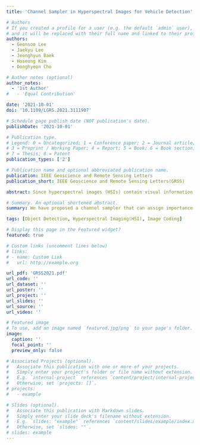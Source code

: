 ```yaml
---
title: 'Channel Sampler in Hyperspectral Images for Vehicle Detection'

# Authors
# If you created a profile for a user (e.g. the default `admin` user), write the username (folder name) here
# and it will be replaced with their full name and linked to their profile.
authors:
  - Geonsoo Lee
  - Jaekyu Lee
  - Jeonghyun Baek
  - Hoseong Kim
  - Donghyeon Cho

# Author notes (optional)
author_notes:
  - '1st Author'
#   - 'Equal Contribution'

date: '2021-10-01'
doi: '10.1109/LGRS.2021.3111907'

# Schedule page publish date (NOT publication's date).
publishDate: '2021-10-01'

# Publication type.
# Legend: 0 = Uncategorized; 1 = Conference paper; 2 = Journal article;
# 3 = Preprint / Working Paper; 4 = Report; 5 = Book; 6 = Book section;
# 7 = Thesis; 8 = Patent
publication_types: ['2']

# Publication name and optional abbreviated publication name.
publication: IEEE Geoscience and Remote Sensing Letters
publication_short: IEEE Geoscience and Remote Sensing Letters(GRSS)

abstract: Since hyperspectral images (HSIs) contain visual information of multiple wavelengths, invisible signals to human eyes can also be detected. Therefore, it can be widely used for target object detection in bad weather and disaster environments. However, the channel dimension of the HSI is very large, and thus it is very inefficient to apply the existing object detector naively. In this letter, we present a lightweight convolutional neural network (CNN)-based channel sampler to estimate the importance score of each channel in the HSI. Based on the importance score of each channel, we can generate single-channel images that achieve the best object detection performance, as well as analyze the impact of the wavelength in the HSI on object detection performance. The proposed sampler is trained by a self-supervised adversarial learning method that recovers the original input HSI from the generated single-channel image. Therefore, our channel sampler can be seamlessly combined with any existing detectors. For experiments, we build a hyperspectral dataset for vehicle detection and then show the effectiveness of our method through various ablation studies.

# Summary. An optional shortened abstract.
summary: We have proposed a channel sampler that can assign importance scores of each band in the hypercube. Our channel sampler is trained by the GAN-based self-supervised learning without the need for any manual band prioritization. The complicated 3-D hypercube can be compressed into a 2-D single-channel image by utilizing our channel sampler, thereby enabling efficient training and inference of the object detection system. 

tags: [Object Detection, Hyperspectral Imaging(HSI), Image Coding]

# Display this page in the Featured widget?
featured: true

# Custom links (uncomment lines below)
# links:
# - name: Custom Link
#   url: http://example.org

url_pdf: 'GRSS2021.pdf'
url_code: ''
url_dataset: ''
url_poster: ''
url_project: ''
url_slides: ''
url_source: ''
url_video: ''

# Featured image
# To use, add an image named `featured.jpg/png` to your page's folder.
image:
  caption: ''
  focal_point: ''
  preview_only: false

# Associated Projects (optional).
#   Associate this publication with one or more of your projects.
#   Simply enter your project's folder or file name without extension.
#   E.g. `internal-project` references `content/project/internal-project/index.md`.
#   Otherwise, set `projects: []`.
# projects:
#   - example

# Slides (optional).
#   Associate this publication with Markdown slides.
#   Simply enter your slide deck's filename without extension.
#   E.g. `slides: "example"` references `content/slides/example/index.md`.
#   Otherwise, set `slides: ""`.
# slides: example
---
```


<!-- {{% callout note %}}
Click the _Cite_ button above to demo the feature to enable visitors to import publication metadata into their reference management software.
{{% /callout %}}

{{% callout note %}}
Create your slides in Markdown - click the _Slides_ button to check out the example.
{{% /callout %}}

Supplementary notes can be added here, including [code, math, and images](https://wowchemy.com/docs/writing-markdown-latex/). -->

